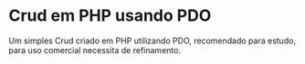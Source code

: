 # Crud em PHP usando PDO
Um simples Crud criado em PHP utilizando PDO, recomendado para estudo, para uso comercial necessita de refinamento.

